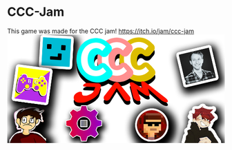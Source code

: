 # CCC-Jam

This game was made for the CCC jam! https://itch.io/jam/ccc-jam ![CCC Jam](CCC%20Jam.png)
